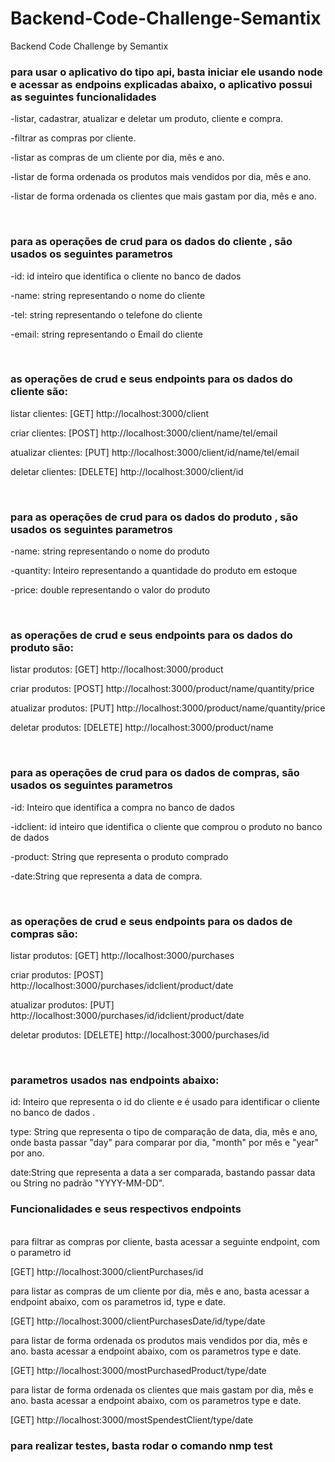 # Backend-Code-Challenge-Semantix
Backend Code Challenge by Semantix

<h3>para usar o aplicativo do tipo api, basta iniciar ele usando node e acessar as endpoins explicadas abaixo, o aplicativo possui as seguintes funcionalidades</h3>

   -listar, cadastrar, atualizar e deletar um produto, cliente e compra.

   -filtrar as compras por cliente.

   -listar as compras de um cliente por dia, mês e ano.

   -listar de forma ordenada os produtos mais vendidos por dia, mês e ano.

   -listar de forma ordenada os clientes que mais gastam por dia, mês e ano.

 <br>

<h3>para as operações de crud para os dados do cliente , são usados os seguintes parametros</h3>

  -id: id inteiro que identifica o cliente no banco de  dados

  -name: string representando o nome do cliente

  -tel: string representando o telefone do cliente

  -email: string representando o Email do cliente

 <br>
<h3>as operações de crud  e seus endpoints  para os dados do cliente são:</h3>

listar clientes:
[GET] http://localhost:3000/client

criar clientes:
[POST] http://localhost:3000/client/name/tel/email

atualizar clientes:
[PUT] http://localhost:3000/client/id/name/tel/email

deletar clientes:
[DELETE] http://localhost:3000/client/id

<br>
<h3>para as operações de crud para os dados do produto , são usados os seguintes parametros</h3>

  -name: string representando o nome do produto

  -quantity: Inteiro representando a quantidade do produto em estoque

  -price: double representando o valor do produto

   <br>
<h3>as operações de crud  e seus endpoints para os dados do produto são:</h3>

listar produtos:
[GET] http://localhost:3000/product

criar produtos:
[POST] http://localhost:3000/product/name/quantity/price

atualizar produtos:
[PUT] http://localhost:3000/product/name/quantity/price

deletar produtos:
[DELETE] http://localhost:3000/product/name

<br>
<h3>para as operações de crud para os dados de compras, são usados os seguintes parametros</h3>

  -id: Inteiro que identifica  a compra no banco de  dados

  -idclient:  id inteiro que identifica o cliente que comprou o produto no banco de  dados

  -product: String que representa o produto comprado

  -date:String que representa a data de compra.

 <br>
<h3>as operações de crud  e seus endpoints para os dados de compras são:</h3>

listar produtos:
[GET] http://localhost:3000/purchases

criar produtos:
[POST] http://localhost:3000/purchases/idclient/product/date

atualizar produtos:
[PUT] http://localhost:3000/purchases/id/idclient/product/date

deletar produtos:
[DELETE] http://localhost:3000/purchases/id

<br>
<h3>parametros usados nas endpoints abaixo:</h3>

id: Inteiro que representa o id do cliente  e é usado para identificar o cliente no banco de dados .

type: String que representa o tipo de comparação de data, dia, mês e ano, onde basta passar  "day" para comparar por  dia, "month" por mês e "year" por ano.

date:String que representa a data a ser comparada, bastando passar data  ou String no padrão "YYYY-MM-DD".

<h3>Funcionalidades e seus respectivos endpoints </h3>
<br>
para filtrar as compras por cliente, basta acessar a seguinte endpoint, com o parametro id

[GET] http://localhost:3000/clientPurchases/id

para listar as compras de um cliente por dia, mês e ano, basta acessar a endpoint abaixo, com os parametros id, type e date.

[GET] http://localhost:3000/clientPurchasesDate/id/type/date

para listar de forma ordenada os produtos mais vendidos por dia, mês e ano. basta acessar a endpoint abaixo, com os parametros  type e date.

[GET] http://localhost:3000/mostPurchasedProduct/type/date

para listar de forma ordenada os clientes que mais gastam por dia, mês e ano. basta acessar a endpoint abaixo, com os parametros  type e date.

[GET] http://localhost:3000/mostSpendestClient/type/date


<h3>para realizar testes, basta rodar o comando nmp test</h3>
